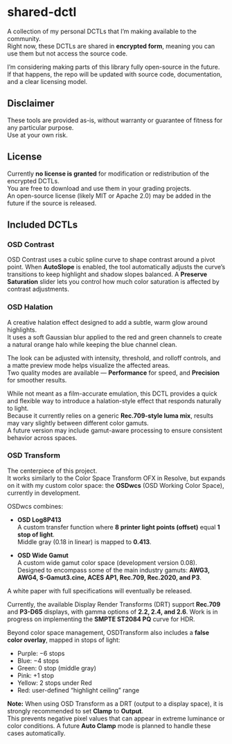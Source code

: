 # shared-dctl

A collection of my personal DCTLs that I’m making available to the community.  
Right now, these DCTLs are shared in **encrypted form**, meaning you can use them but not access the source code.  

I’m considering making parts of this library fully open-source in the future.  
If that happens, the repo will be updated with source code, documentation, and a clear licensing model.



## Disclaimer
These tools are provided as-is, without warranty or guarantee of fitness for any particular purpose.  
Use at your own risk.



## License
Currently **no license is granted** for modification or redistribution of the encrypted DCTLs.  
You are free to download and use them in your grading projects.  
An open-source license (likely MIT or Apache 2.0) may be added in the future if the source is released.



## Included DCTLs

### **OSD Contrast**
OSD Contrast uses a cubic spline curve to shape contrast around a pivot point.
When **AutoSlope** is enabled, the tool automatically adjusts the curve’s transitions to keep highlight and shadow slopes balanced.
A **Preserve Saturation** slider lets you control how much color saturation is affected by contrast adjustments.

### **OSD Halation**
A creative halation effect designed to add a subtle, warm glow around highlights.  
It uses a soft Gaussian blur applied to the red and green channels to create a natural orange halo while keeping the blue channel clean.  

The look can be adjusted with intensity, threshold, and rolloff controls, and a matte preview mode helps visualize the affected areas.  
Two quality modes are available — **Performance** for speed, and **Precision** for smoother results.  

While not meant as a film-accurate emulation, this DCTL provides a quick and flexible way to introduce a halation-style effect that responds naturally to light.  
Because it currently relies on a generic **Rec.709-style luma mix**, results may vary slightly between different color gamuts.  
A future version may include gamut-aware processing to ensure consistent behavior across spaces.

### **OSD Transform**
The centerpiece of this project.  
It works similarly to the Color Space Transform OFX in Resolve, but expands on it with my custom color space: the **OSDwcs** (OSD Working Color Space), currently in development.  

OSDwcs combines:  

- **OSD Log8P413**  
  A custom transfer function where **8 printer light points (offset)** equal **1 stop of light**.  
  Middle gray (0.18 in linear) is mapped to **0.413**.  

- **OSD Wide Gamut**  
  A custom wide gamut color space (development version 0.08).  
  Designed to encompass some of the main industry gamuts: **AWG3, AWG4, S-Gamut3.cine, ACES AP1, Rec.709, Rec.2020, and P3**.  

A white paper with full specifications will eventually be released.

Currently, the available Display Render Transforms (DRT) support **Rec.709** and **P3-D65** displays, with gamma options of **2.2, 2.4, and 2.6**. Work is in progress on implementing the **SMPTE ST2084 PQ** curve for HDR.  

Beyond color space management, OSDTransform also includes a **false color overlay**, mapped in stops of light:  
- Purple: −6 stops  
- Blue: −4 stops  
- Green: 0 stop (middle gray)  
- Pink: +1 stop  
- Yellow: 2 stops under Red  
- Red: user-defined “highlight ceiling” range

**Note:**  When using OSD Transform as a DRT (output to a display space), it is strongly recommended to set **Clamp** to **Output**.  
This prevents negative pixel values that can appear in extreme luminance or color conditions.
A future **Auto Clamp** mode is planned to handle these cases automatically.